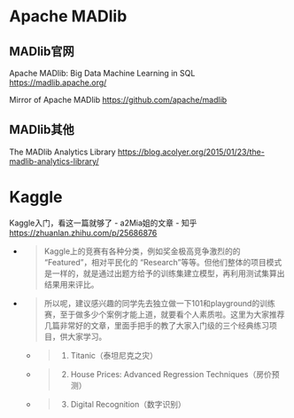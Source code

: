 
# Apache MADlib

## MADlib官网

Apache MADlib: Big Data Machine Learning in SQL https://madlib.apache.org/

Mirror of Apache MADlib https://github.com/apache/madlib

## MADlib其他

The MADlib Analytics Library https://blog.acolyer.org/2015/01/23/the-madlib-analytics-library/

# Kaggle

Kaggle入门，看这一篇就够了 - a2Mia姐的文章 - 知乎 https://zhuanlan.zhihu.com/p/25686876
- > Kaggle上的竞赛有各种分类，例如奖金极高竞争激烈的的 “Featured”，相对平民化的 “Research”等等。但他们整体的项目模式是一样的，就是通过出题方给予的训练集建立模型，再利用测试集算出结果用来评比。
- > 所以呢，建议感兴趣的同学先去独立做一下101和playground的训练赛，至于做多少个案例才能上道，就要看个人素质啦。这里为大家推荐几篇非常好的文章，里面手把手的教了大家入门级的三个经典练习项目，供大家学习。
  * > 1. Titanic（泰坦尼克之灾）
  * > 2. House Prices: Advanced Regression Techniques（房价预测）
  * > 3. Digital Recognition（数字识别）
